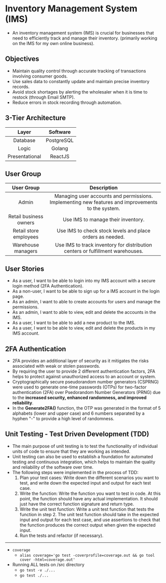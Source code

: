 # Inventory Management System (IMS)

- An inventory management system (IMS) is crucial for businesses that need to efficiently track and manage their inventory. (primarily working on the IMS for my own online business).

## Objectives

- Maintain quality control through accurate tracking of transactions involving consumer goods.
- Use sales data to constantly update and maintain precise inventory records.
- Avoid stock shortages by alerting the wholesaler when it is time to restock (through Email SMTP).
- Reduce errors in stock recording through automation.

## 3-Tier Architecture

|     Layer      |  Software  |
| :------------: | :--------: |
|    Database    | PostgreSQL |
|     Logic      |   Golang   |
| Presentational |  ReactJS   |

## User Group

|       User Group       |                                            Description                                            |
| :--------------------: | :-----------------------------------------------------------------------------------------------: |
|         Admin          | Managing user accounts and permissions. Implementing new features and improvements to the system. |
| Retail business owners |                                Use IMS to manage their inventory.                                 |
| Retail store employees |                     Use IMS to check stock levels and place orders as needed.                     |
|   Warehouse managers   |          Use IMS to track inventory for distribution centers or fulfillment warehouses.           |

## User Stories

- As a user, I want to be able to login into my IMS account with a secure login method (2FA Authentication).
- As a non-user, I want to be able to sign up for a IMS account in the login page.
- As an admin, I want to able to create accounts for users and manage the permissions.
- As an admin, I want to able to view, edit and delete the accounts in the IMS.
- As a user, I want to be able to add a new product to the IMS.
- As a user, I want to be able to view, edit and delete the products in my IMS account.

## 2FA Authentication

- 2FA provides an additional layer of security as it mitigates the risks associated with weak or stolen passwords.
- By requiring the user to provide 2 different authentication factors, 2FA helps to protect against unauthorized access to an account or system.
- Cryptographically secure pseudorandom number generators (CSPRNG) were used to generate one-time passwords (OTPs) for two-factor authentication (2FA) over Psedorandom Number Generators (PRNG) due to the **increased security, enhanced randomness, and improved reliability**.
- In the **Generate2FA()** function, the OTP was generated in the format of 5 alphabets (lower and upper case) and 6 numbers separated by a hyphen "-" to provide a high level of randomness.

## Unit Testing - Test Driven Development (TDD)

- The main purpose of unit testing is to test the functionality of individual units of code to ensure that they are working as intended.
- Unit testing can also be used to establish a foundation for automated testing and continuous integration, which helps to maintain the quality and reliability of the software over time.
- The following steps were implemented in the process of TDD:
  1. Plan your test cases: Write down the different scenarios you want to test, and write down the expected input and output for each test case.
  2. Write the function: Write the function you want to test in code. At this point, the function should have any actual implementation. It should just have the correct function signature and return type.
  3. Write the unit test function: Write a unit test function that tests the function in step 2. The unit test function should take in the expected input and output for each test case, and use assertions to check that the function produces the correct output when given the expected input.
  4. Run the tests and refactor (if necessary).

---

- `coverage`
  - `alias coverage='go test -coverprofile=coverage.out && go tool cover -html=coverage.out'`
- Running ALL tests on /src directory
  - `go test -v ./...`
  - `go test ./...`
